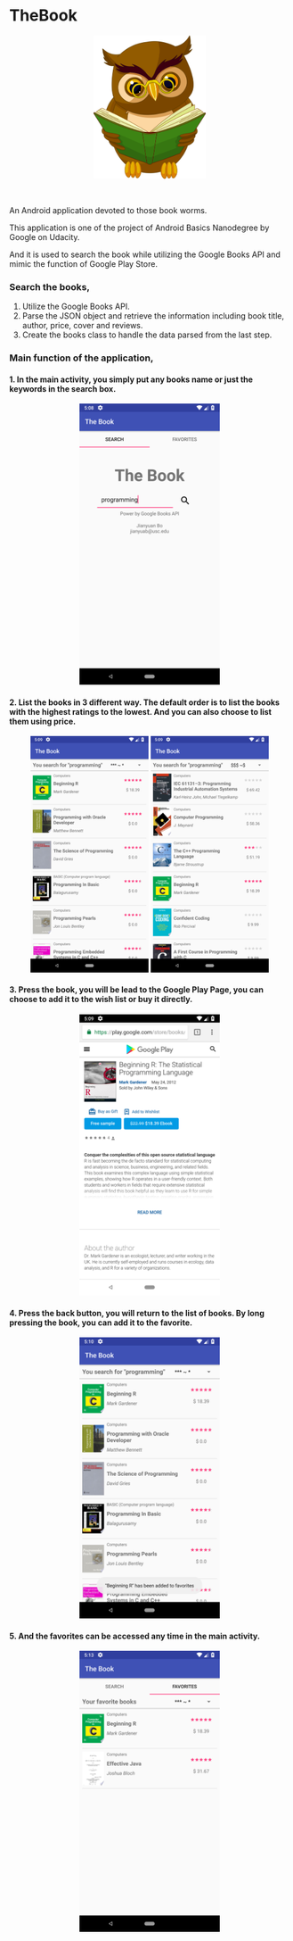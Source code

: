# TheBook
<p align="center">  <img src="https://github.com/BMDroid/Thebook/blob/master/screenShots/icon.png" width="40%">
</p>                                                                                                
<br/>

An Android application devoted to those book worms. 

This application is one of the project of Android Basics Nanodegree by Google on Udacity. 

And it is used to search the book while utilizing the Google Books API and mimic the function of Google Play Store. 

### Search the books,

1. Utilize the Google Books API.
2. Parse the JSON object and retrieve the information including book title, author, price, cover and reviews.
3. Create the books class to handle the data parsed from the last step.

### Main function of the application,

#### 1. In the main activity, you simply put any books name or just the keywords in the search box.

<p align="center">  <img src="https://github.com/BMDroid/TheBook/blob/master/screenShots/main.png" width="50%">
</p>   

#### 2. List the books in 3 different way. The default order is to list the books with the highest ratings to the lowest. And you can also choose to list them using price.


<p float="left" align="middle">
  <img src="https://github.com/BMDroid/TheBook/blob/master/screenShots/list1.png" width="42%" />
  <img src="https://github.com/BMDroid/TheBook/blob/master/screenShots/list2.png" width="42%" />
</p>

#### 3. Press the book, you will be lead to the Google Play Page, you can choose to add it to the wish list or buy it directly.

<p align="center">  <img src="https://github.com/BMDroid/TheBook/blob/master/screenShots/play.png" width="50%">
</p> 

#### 4. Press the back button, you will return to the list of books. By long pressing the book, you can add it to the favorite.

<p align="center">  <img src="https://github.com/BMDroid/TheBook/blob/master/screenShots/add.png" width="50%">
</p>    

#### 5. And the favorites can be accessed any time in the main activity.

<p align="center">  <img src="https://github.com/BMDroid/TheBook/blob/master/screenShots/favorites.png" width="50%">
</p>                                